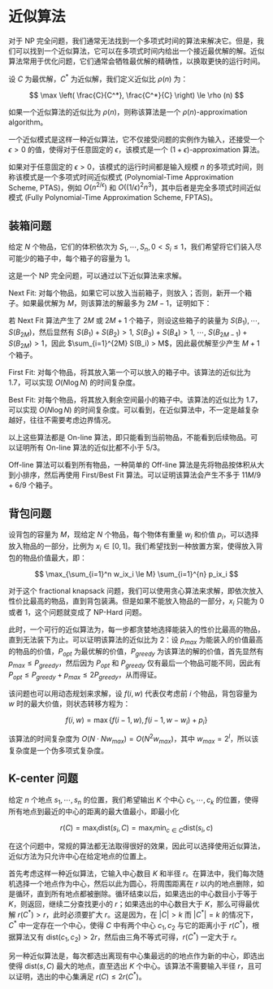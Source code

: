 
# 近似算法

对于 NP 完全问题，我们通常无法找到一个多项式时间的算法来解决它。但是，我们可以找到一个近似算法，它可以在多项式时间内给出一个接近最优解的解。近似算法常用于优化问题，它们通常会牺牲最优解的精确性，以换取更快的运行时间。

设 $C$ 为最优解，$C^*$ 为近似解，我们定义近似比 $\rho(n)$ 为：

$$ \max \left( \frac{C}{C^*}, \frac{C^*}{C} \right) \le \rho (n) $$

如果一个近似算法的近似比为 $\rho(n)$，则称该算法是一个 $\rho(n)$-approximation algorithm。

一个近似模式是这样一种近似算法，它不仅接受问题的实例作为输入，还接受一个 $\epsilon > 0$ 的值，使得对于任意固定的 $\epsilon$，该模式是一个 $(1 + \epsilon)$-approximation 算法。

如果对于任意固定的 $\epsilon > 0$，该模式的运行时间都是输入规模 $n$ 的多项式时间，则称该模式是一个多项式时间近似模式 (Polynomial-Time Approximation Scheme, PTAS)，例如 $O(n^{2/\epsilon})$ 和 $O((1/\epsilon)^2 n^3)$，其中后者是完全多项式时间近似模式 (Fully Polynomial-Time Approximation Scheme, FPTAS)。



## 装箱问题

给定 $N$ 个物品，它们的体积依次为 $S_1, \cdots, S_n, 0 < S_i \le 1$，我们希望将它们装入尽可能少的箱子中，每个箱子的容量为 $1$。

这是一个 NP 完全问题，可以通过以下近似算法来求解。

Next Fit: 对每个物品，如果它可以放入当前箱子，则放入；否则，新开一个箱子。如果最优解为 $M$，则该算法的解最多为 $2M - 1$，证明如下：

若 Next Fit 算法产生了 $2M$ 或 $2M+1$ 个箱子，则设这些箱子的装量为 $S(B_1), \cdots, S(B_{2M})$，然后显然有 $S(B_1) + S(B_2) > 1$, $S(B_3) + S(B_4) > 1$, $\cdots$, $S(B_{2M-1}) + S(B_{2M}) > 1$，因此 $\sum_{i=1}^{2M} S(B_i) > M$，因此最优解至少产生 $M+1$ 个箱子。

First Fit: 对每个物品，将其放入第一个可以放入的箱子中。该算法的近似比为 $1.7$，可以实现 $O(N \log N)$ 的时间复杂度。

Best Fit: 对每个物品，将其放入剩余空间最小的箱子中。该算法的近似比为 $1.7$，可以实现 $O(N \log N)$ 的时间复杂度。可以看到，在近似算法中，不一定是越复杂越好，往往不需要考虑边界情况。

以上这些算法都是 On-line 算法，即只能看到当前物品，不能看到后续物品。可以证明所有 On-line 算法的近似比都不小于 $5/3$。

Off-line 算法可以看到所有物品，一种简单的 Off-line 算法是先将物品按体积从大到小排序，然后再使用 First/Best Fit 算法。可以证明该算法会产生不多于 $11M/9 + 6/9$ 个箱子。



## 背包问题

设背包的容量为 $M$，现给定 $N$ 个物品，每个物体有重量 $w_i$ 和价值 $p_i$，可以选择放入物品的一部分，比例为 $x_i \in [0, 1]$。我们希望找到一种放置方案，使得放入背包的物品价值最大，即：

$$ \max_{\sum_{i=1}^n w_ix_i \le M} \sum_{i=1}^{n} p_ix_i $$

对于这个 fractional knapsack 问题，我们可以使用贪心算法来求解，即依次放入性价比最高的物品，直到背包装满。但是如果不能放入物品的一部分，$x_i$ 只能为 0 或者 1，这个问题就变成了 NP-Hard 问题。

此时，一个可行的近似算法为，每一步都贪婪地选择能装入的性价比最高的物品，直到无法装下为止。可以证明该算法的近似比为 2：设 $p_{max}$ 为能装入的价值最高的物品的价值，$P_{opt}$ 为最优解的价值，$P_{greedy}$ 为该算法的解的价值，首先显然有 $p_{max} \le P_{greedy}$，然后因为 $P_{opt}$ 和 $P_{greedy}$ 仅有最后一个物品可能不同，因此有 $P_{opt} \le P_{greedy} + p_{max} \le 2P_{greedy}$，从而得证。

该问题也可以用动态规划来求解，设 $f(i, w)$ 代表仅考虑前 $i$ 个物品，背包容量为 $w$ 时的最大价值，则状态转移方程为：

$$
f(i, w) = \max \{ f(i-1, w), f(i-1, w-w_i) + p_i \}
$$

该算法的时间复杂度为 $O(N \cdot N w_{max}) = O(N^2 w_{max})$，其中 $w_{max} = 2^l$，所以该复杂度是一个伪多项式复杂度。



## K-center 问题

给定 $n$ 个地点 $s_1, \cdots, s_n$ 的位置，我们希望输出 $K$ 个中心 $c_1, \cdots, c_k$ 的位置，使得所有地点到最近的中心的距离的最大值最小，即最小化 

$$r(C) = \max_i \text{dist}(s_i, C) = \max_i \min_{c\in C} \text{dist}(s_i, c)$$

在这个问题中，常规的算法都无法取得很好的效果，因此可以选择使用近似算法，近似方法为只允许中心在给定地点的位置上。

首先考虑这样一种近似算法，它输入中心数目 $K$ 和半径 $r$。在算法中，我们每次随机选择一个地点作为中心，然后以此为圆心，将周围距离在 $r$ 以内的地点删除，如是循环，直到所有地点都被删除。循环结束以后，如果选出的中心数目小于等于 $K$，则返回，继续二分查找更小的 $r$；如果选出的中心数目大于 $K$，那么可得最优解 $r(C^*) > r$，此时必须要扩大 $r$。这是因为，在 $|C| > k$ 而 $|C^*| = k$ 的情况下，$C^*$ 中一定存在一个中心，使得 $C$ 中有两个中心 $c_1, c_2$ 与它的距离小于 $r(C^*)$，根据算法又有 $\text{dist}(c_1, c_2) > 2r$，然后由三角不等式可得，$r(C^*)$ 一定大于 $r$。

另一种近似算法是，每次都选出离现有中心集最远的的地点作为新的中心，即选出使得 $\text{dist}(s, C)$ 最大的地点，直至选出 $K$ 个中心。该算法不需要输入半径 $r$，且可以证明，选出的中心集满足 $r(C) \le 2r(C^*)$。

